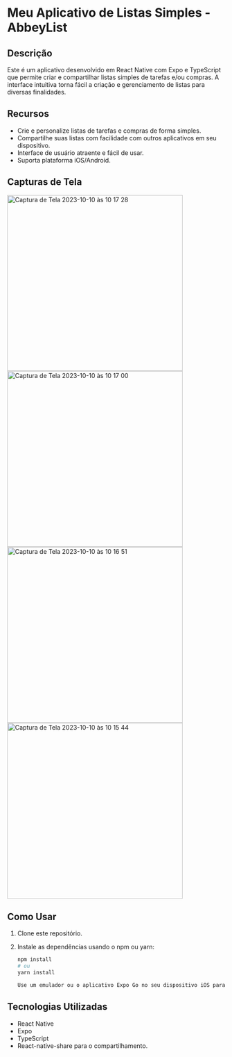# Meu Aplicativo de Listas Simples - AbbeyList

## Descrição

Este é um aplicativo desenvolvido em React Native com Expo e TypeScript que permite criar e compartilhar listas simples de tarefas e/ou compras. A interface intuitiva torna fácil a criação e gerenciamento de listas para diversas finalidades.

## Recursos

- Crie e personalize listas de tarefas e compras de forma simples.
- Compartilhe suas listas com facilidade com outros aplicativos em seu dispositivo.
- Interface de usuário atraente e fácil de usar.
- Suporta plataforma iOS/Android.

## Capturas de Tela
<img width="405" alt="Captura de Tela 2023-10-10 às 10 17 28" src="https://github.com/marceloabbadia/Listagem/assets/112344339/9f01939c-fa89-4727-8e7e-d11a404a4c1d">
<img width="405" alt="Captura de Tela 2023-10-10 às 10 17 00" src="https://github.com/marceloabbadia/Listagem/assets/112344339/b5fbbab4-f11f-44f0-8736-7890f6bf4499">
<img width="405" alt="Captura de Tela 2023-10-10 às 10 16 51" src="https://github.com/marceloabbadia/Listagem/assets/112344339/7dcfc837-c31c-4c43-b7bd-e2e052308a45">
<img width="405" alt="Captura de Tela 2023-10-10 às 10 15 44" src="https://github.com/marceloabbadia/Listagem/assets/112344339/ca643616-cdd3-4b98-ace5-bb041f659248">


## Como Usar

1. Clone este repositório.

2. Instale as dependências usando o npm ou yarn:

   ```bash
   npm install
   # ou
   yarn install

   Use um emulador ou o aplicativo Expo Go no seu dispositivo iOS para testar o aplicativo.

## Tecnologias Utilizadas
  
  - React Native
  - Expo
  - TypeScript
  - React-native-share para o compartilhamento.


